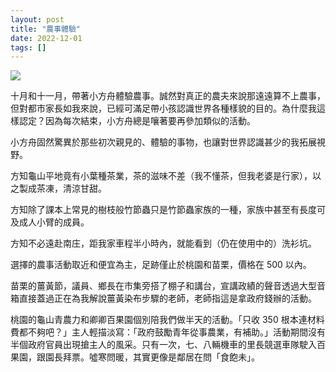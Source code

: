 ```yaml
---
layout: post
title: "農事體驗"
date: 2022-12-01
tags: []
---
```


![](https://i.imgur.com/YCLDeuc.jpg)

十月和十一月，帶著小方舟體驗農事。誠然對真正的農夫來說那遠遠算不上農事，但對都市家長如我來說，已經可滿足帶小孩認識世界各種樣貌的目的。為什麼我這樣認定？因為每次結束，小方舟總是嚷著要再參加類似的活動。

小方舟固然驚異於那些初次親見的、體驗的事物，也讓對世界認識甚少的我拓展視野。

<!--more-->

方知龜山平地竟有小葉種茶業，茶的滋味不差（我不懂茶，但我老婆是行家），以之製成茶凍，清涼甘甜。

方知除了課本上常見的樹枝般竹節蟲只是竹節蟲家族的一種，家族中甚至有長度可及成人小臂的成員。

方知不必遠赴南庄，距我家車程半小時內，就能看到（仍在使用中的）洗衫坑。

選擇的農事活動取近和便宜為主，足跡僅止於桃園和苗栗，價格在 500 以內。

苗栗的薑黃節，議員、鄉長在市集旁搭了棚子和講台，宣講政績的聲音透過大型音箱直接蓋過正在為我解說薑黃染布步驟的老師，老師指這是拿政府錢辦的活動。

桃園的龜山青農力和卿卿百果園個別陪我們做半天的活動。「只收 350 根本連材料費都不夠吧？」主人輕描淡寫：「政府鼓勵青年從事農業，有補助。」活動期間沒有半個政府官員出現搶主人的風采。只有一次，七、八輛機車的里長競選車隊駛入百果園，跟園長拜票。噓寒問暖，其實更像是鄰居在問「食飽未」。